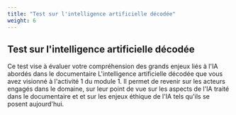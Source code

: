 ```yaml
---
title: "Test sur l'intelligence artificielle décodée"
weight: 6
---
```


## Test sur l'intelligence artificielle décodée

Ce test vise à évaluer votre compréhension des grands enjeux liés à l'IA abordés dans le documentaire L'intelligence artificielle décodée que vous avez visionné à l'activité 1 du module 1. Il permet de revenir sur les acteurs engagés dans le domaine, sur leur point de vue sur les aspects de l'IA traité dans le documentaire et et sur les enjeux éthique de l'IA tels qu'ils se posent aujourd'hui.

<link rel="stylesheet" href="/css/quiz.css">

<div id="ia-decodee-quiz"></div>

<script src="/js/quiz.js"></script>
<script>
// Quiz data for this specific page
const questionsData = [
    {
        question: "Selon vous, quel est l'objectif principal de l'émission spéciale « l'intelligence artificielle décodée » animée par Patrice Roy ?",
        answers: [
            "Former le public à la programmation en intelligence artificielle.",
            "Analyser les enjeux et les impacts de l'intelligence artificielle sur la société.",
            "Présenter les dernières innovations en robotique humanoïde.",
            "Promouvoir les produits technologiques de Meta."
        ],
        correct: 1
    },
    {
        question: "Quel exemple concret a été donné dans le documentaire pour illustrer les avancées de l'IA dans la médecine ?",
        answers: [
            "L'amélioration du diagnostic du cancer grâce à l'analyse d'images médicales par l'IA.",
            "L'usage de robots pour remplacer les patients.",
            "L'utilisation de l'IA pour abolir les hôpitaux.",
            "La suppression totale de la chirurgie manuelle."
        ],
        correct: 0
    },
    {
        question: "Quels sont les quatre axes principaux abordés dans l'émission ?",
        answers: [
            "IA et santé, IA et éducation, IA et économie, IA et culture.",
            "Développement de l'IA, régulation gouvernementale, éducation en IA, IA et environnement.",
            "Ce qui nous a menés jusqu'ici, où en sommes-nous, un futur lumineux, un futur sombre",
            "Historique de l'IA, applications militaires, éthique de l'IA, avenir de l'IA."
        ],
        correct: 2
    },
    {
        question: "Quelles expertes ou quels experts en intelligence artificielle ont participé à l'émission ?",
        answers: [
            "Mark Zuckerberg et Jeff Bezos",
            "Tim Cook et Satya Nadella",
            "Joëlle Pineau, Yosua Bengio, Yann LeCun, Valérie Pisano",
            "Elon Musk et Sundar Pichai"
        ],
        correct: 2
    },
    {
        question: "Quelles sont les applications médicales de l'IA, discutées le documentaire ?",
        answers: [
            "L'IA remplaçant entièrement le personnel médical",
            "Diagnostic assisté, médecine personnalisée et le suivi à distance",
            "L'IA supprimant le besoin de laboratoires médicaux",
            "L'IA rendant obsolète les hôpitaux traditionnels"
        ],
        correct: 1
    },
    {
        question: "Quelle divergence de point de vue a été mise en évidence entre Yoshua Bewngio et Yann LeCun lors de l'émission.",
        answers: [
            "Leur conflit sur la propriété intellectuelle des algorithmes d'IA",
            "Leur opposition concernant les applications militaires de l'IA",
            "Leur divergence sur les risques et les bénéfices futurs de l'IA",
            "Leur désaccord sur l'existence de l'intelligence artificielle"
        ],
        correct: 2
    },
    {
        question: "Quel rôle l'intelligence artificielle a-t-elle joué dans la production de l'émission ?",
        answers: [
            "Elle a été utilisée pour créer certains éléments de design et de contenu",
            "Elle a servi de présentatrice virtuelle de l'émission",
            "Elle a généré, en temps réel, les réponses des expertes ou experts invités",
            "Elle a entièrement remplacé l'équipe de production humaine"
        ],
        correct: 0
    },
    {
        question: "Quel est l'un des grands défis soulevés par les experts concernant l'utilisation de l'IA dans la société ?",
        answers: [
            "L'absence totale d'impact sur l'emploi",
            "Le risque de biais et d'injustices dans les décisions automatisées",
            "L'interdiction complète de l'IA par les gouvernements",
            "Le remplacement des ordinateurs par des machines à vapeur"
        ],
        correct: 1
    },
    {
        question: "Selon les discussions de l'émission, quel est un des avantages potentiels de l'IA en éducation ?",
        answers: [
            "Supprimer tous les enseignements humains",
            "Personnaliser les parcours d'apprentissage au profil de chaque apprenante et apprenante",
            "Remplacer les écoles physiques par des centres commerciaux",
            "Uniformiser l'enseignement sans prendre en compte les besoins individuels"
        ],
        correct: 1
    },
    {
        question: "Quelle inquiétude concernant l'A a été exprimée par Yoshua Bengio lors de l'émission ?",
        answers: [
            "La lenteur de l'innovation technologique",
            "L'impossibilité d'utiliser l'IA dans les pays du Sud",
            "L'absence de garde-fous suffisants pour encadrer le développement de l'IA",
            "Le coût trop élevé des applications d'IA dans l'industrie musicale"
        ],
        correct: 2
    }
];

// Initialize the quiz
document.addEventListener('DOMContentLoaded', function() {
    new Quiz('ia-decodee-quiz', questionsData);
});
</script>
